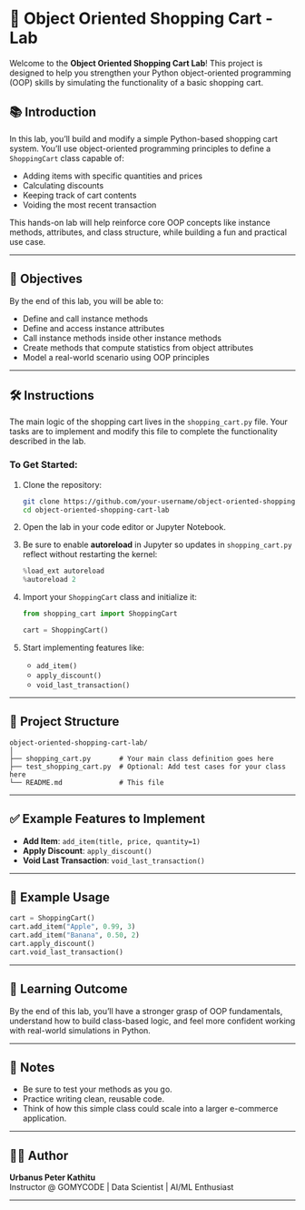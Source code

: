 

# 🛒 Object Oriented Shopping Cart - Lab

Welcome to the **Object Oriented Shopping Cart Lab**! This project is designed to help you strengthen your Python object-oriented programming (OOP) skills by simulating the functionality of a basic shopping cart.

## 📚 Introduction

In this lab, you’ll build and modify a simple Python-based shopping cart system. You’ll use object-oriented programming principles to define a `ShoppingCart` class capable of:

- Adding items with specific quantities and prices  
- Calculating discounts  
- Keeping track of cart contents  
- Voiding the most recent transaction  

This hands-on lab will help reinforce core OOP concepts like instance methods, attributes, and class structure, while building a fun and practical use case.

---

## 🎯 Objectives

By the end of this lab, you will be able to:

- Define and call instance methods  
- Define and access instance attributes  
- Call instance methods inside other instance methods  
- Create methods that compute statistics from object attributes  
- Model a real-world scenario using OOP principles  

---

## 🛠️ Instructions

The main logic of the shopping cart lives in the `shopping_cart.py` file. Your tasks are to implement and modify this file to complete the functionality described in the lab.

### To Get Started:
1. Clone the repository:
   ```bash
   git clone https://github.com/your-username/object-oriented-shopping-cart-lab.git
   cd object-oriented-shopping-cart-lab
   ```
2. Open the lab in your code editor or Jupyter Notebook.

3. Be sure to enable **autoreload** in Jupyter so updates in `shopping_cart.py` reflect without restarting the kernel:
   ```python
   %load_ext autoreload
   %autoreload 2
   ```

4. Import your `ShoppingCart` class and initialize it:
   ```python
   from shopping_cart import ShoppingCart

   cart = ShoppingCart()
   ```

5. Start implementing features like:
   - `add_item()`
   - `apply_discount()`
   - `void_last_transaction()`

---

## 📁 Project Structure

```
object-oriented-shopping-cart-lab/
│
├── shopping_cart.py       # Your main class definition goes here
├── test_shopping_cart.py  # Optional: Add test cases for your class here
└── README.md              # This file
```

---

## ✅ Example Features to Implement

- **Add Item**: `add_item(title, price, quantity=1)`
- **Apply Discount**: `apply_discount()`
- **Void Last Transaction**: `void_last_transaction()`

---

## 🧪 Example Usage

```python
cart = ShoppingCart()
cart.add_item("Apple", 0.99, 3)
cart.add_item("Banana", 0.50, 2)
cart.apply_discount()
cart.void_last_transaction()
```

---

## 🧠 Learning Outcome

By the end of this lab, you’ll have a stronger grasp of OOP fundamentals, understand how to build class-based logic, and feel more confident working with real-world simulations in Python.

---

## 📌 Notes

- Be sure to test your methods as you go.
- Practice writing clean, reusable code.
- Think of how this simple class could scale into a larger e-commerce application.

---

## 👨‍💻 Author

**Urbanus Peter Kathitu**  
Instructor @ GOMYCODE | Data Scientist | AI/ML Enthusiast

---

